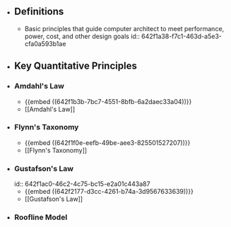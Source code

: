 - ## Definitions
	- Basic principles that guide computer architect to meet performance, power, cost, and other design goals
	  id:: 642f1a38-f7c1-463d-a5e3-cfa0a593b1ae
- ## Key Quantitative Principles
- ### Amdahl's Law
	- {{embed ((642f1b3b-7bc7-4551-8bfb-6a2daec33a04))}}
	- [[Amdahl's Law]]
- ### Flynn's Taxonomy
	- {{embed ((642f1f0e-eefb-49be-aee3-825501527207))}}
	- [[Flynn's Taxonomy]]
- ### Gustafson's Law
  id:: 642f1ac0-46c2-4c75-bc15-e2a01c443a87
	- {{embed ((642f2177-d3cc-4261-b74a-3d9567633639))}}
	- [[Gustafson's Law]]
- ### Roofline Model